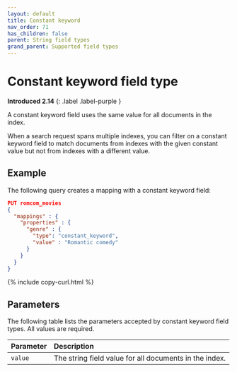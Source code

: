 ```yaml
---
layout: default
title: Constant keyword
nav_order: 71
has_children: false
parent: String field types
grand_parent: Supported field types
---
```


# Constant keyword field type
**Introduced 2.14**
{: .label .label-purple }

A constant keyword field uses the same value for all documents in the index. 

When a search request spans multiple indexes, you can filter on a constant keyword field to match documents from indexes with the given constant value but not from indexes with a different value.

## Example

The following query creates a mapping with a constant keyword field:

```json
PUT romcom_movies
{
  "mappings" : {
    "properties" : {
      "genre" : {
        "type": "constant_keyword",
        "value" : "Romantic comedy"
      }
    }
  }
}
```
{% include copy-curl.html %}

## Parameters

The following table lists the parameters accepted by constant keyword field types. All values are required.

Parameter | Description 
:--- | :--- 
`value` | The string field value for all documents in the index.

